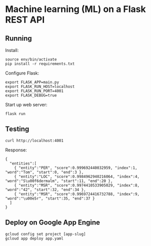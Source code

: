 # Machine learning (ML) on a Flask REST API

## Running

Install:

    source env/bin/activate
    pip install -r requirements.txt

Configure Flask:

    export FLASK_APP=main.py
    export FLASK_RUN_HOST=localhost
    export FLASK_RUN_PORT=4001
    export FLASK_DEBUG=true

Start up web server:

    flask run

## Testing

    curl http://localhost:4001

Response:

    {
      "entities":[
        { "entity":"PER", "score":0.999692440032959, "index":1, "word":"Tom", "start":0, "end":3 },
        { "entity":"LOC", "score":0.9984962940216064, "index":4, "word":"S\u00f6dermalm", "start":11, "end":20 },
        { "entity":"MSR", "score":0.9974410533905029, "index":8, "word":"42", "start":32, "end":34 },
        { "entity":"MSR", "score":0.9969724416732788, "index":9, "word":"\u00e5r", "start":35, "end":37 }
      ]
    }

## Deploy on Google App Engine

    gcloud config set project [app-slug]
    gcloud app deploy app.yaml
